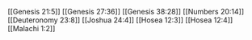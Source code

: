 [[Genesis 21:5]]
[[Genesis 27:36]]
[[Genesis 38:28]]
[[Numbers 20:14]]
[[Deuteronomy 23:8]]
[[Joshua 24:4]]
[[Hosea 12:3]]
[[Hosea 12:4]]
[[Malachi 1:2]]
